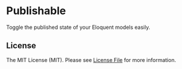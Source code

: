 # Publishable

Toggle the published state of your Eloquent models easily.

## License

The MIT License (MIT). Please see [License File](LICENSE.md) for more information.
